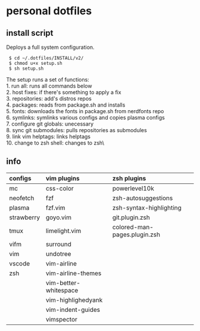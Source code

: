 # personal dotfiles

## install script
Deploys a full system configuration.
   ```   
    $ cd ~/.dotfiles/INSTALL/v2/
    $ chmod u+x setup.sh
    $ sh setup.sh
   ```   

The setup runs a set of functions:\
    1. run all: runs all commands below\
    2. host fixes: if there's something to apply a fix\
    3. repositories: add's distros repos\
    4. packages: reads from package.sh and installs\
    5. fonts: downloads the fonts in package.sh from nerdfonts repo\
    6. symlinks: symlinks various configs and copies plasma configs\
    7. configure git globals: unecessary\
    8. sync git submodules: pulls repositories as submodules\
    9. link vim helptags: links helptags\
    10. change to zsh shell: changes to zsh\

## info
| configs       | vim plugins           | zsh plugins                   |
| :------------ | :-------------------- | :---------------------------- |
| mc            | css-color             | powerlevel10k                 |
| neofetch      | fzf                   | zsh-autosuggestions           |
| plasma        | fzf.vim               | zsh-syntax-highlighting       |
| strawberry    | goyo.vim              | git.plugin.zsh                |
| tmux          | limelight.vim         | colored-man-pages.plugin.zsh  |
| vifm          | surround              |                               |
| vim           | undotree              |                               |
| vscode        | vim-airline           |                               |
| zsh           | vim-airline-themes    |                               |
|               | vim-better-whitespace |                               |
|               | vim-highlighedyank    |                               |
|               | vim-indent-guides     |                               |
|               | vimspector            |                               |

